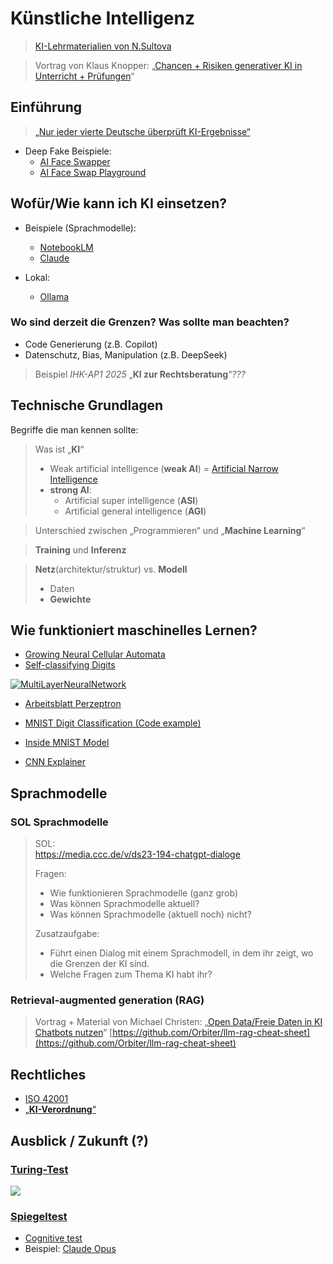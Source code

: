 # Künstliche Intelligenz

<!-- toc -->

> [KI-Lehrmaterialien von N.Sultova](https://github.com/nsultova/KI-Lehrmaterialien/)

> Vortrag von Klaus Knopper: „[Chancen + Risiken generativer KI in Unterricht + Prüfungen](https://media.ccc.de/v/clt25-334-chancen-risiken-generativer-ki-in-unterricht-prufungen)“

## Einführung

> [„Nur jeder vierte Deutsche überprüft KI-Ergebnisse“](https://www.tagesschau.de/wirtschaft/verbraucher/ki-blindes-vertrauen-100.html)

* Deep Fake Beispiele:
  * [AI Face Swapper](https://aifaceswapper.io/)
  * [AI Face Swap Playground](https://aifaceswap.io/#face-swap-playground)

## Wofür/Wie kann ich KI einsetzen?

* Beispiele (Sprachmodelle):
  * [NotebookLM](https://notebooklm.google.com/)
  * [Claude](https://claude.ai/)

* Lokal:
  * [Ollama](https://ollama.com/)

### Wo sind derzeit die Grenzen? Was sollte man beachten?
  * Code Generierung (z.B. Copilot)
  * Datenschutz, Bias, Manipulation (z.B. DeepSeek)

> Beispiel *IHK-AP1 2025*
> „**KI zur Rechtsberatung**“*???*


## Technische Grundlagen

Begriffe die man kennen sollte:

> Was ist „**KI**“
> * Weak artificial intelligence (**weak AI**) = [Artificial Narrow Intelligence](https://en.wikipedia.org/wiki/Weak_artificial_intelligence)
> * **strong AI**:
>   * Artificial super intelligence (**ASI**)
>   * Artificial general intelligence (**AGI**)

> Unterschied zwischen „Programmieren“ und „**Machine Learning**“

> **Training** und **Inferenz**

> **Netz**(architektur/struktur) vs. **Modell**
> * Daten
> * **Gewichte**

## Wie funktioniert maschinelles Lernen?

* [Growing Neural Cellular Automata](https://distill.pub/2020/growing-ca/)
* [Self-classifying Digits](https://distill.pub/2020/selforg/mnist/)

[![MultiLayerNeuralNetwork](https://upload.wikimedia.org/wikipedia/commons/c/c2/MultiLayerNeuralNetworkBigger_english.png)](https://de.wikipedia.org/wiki/Deep_Learning)


* [Arbeitsblatt Perzeptron](perzeptron.ods)

* [MNIST Digit Classification (Code example)](https://github.com/csbanon/mnist-classifiers/blob/main/mnist-digits/mnist-digit-classification-with-a-fully-connected-neural-network.ipynb)
* [Inside MNIST Model](https://adamharley.com/nn_vis/cnn/3d.html)
* [CNN Explainer](https://poloclub.github.io/cnn-explainer/)


## Sprachmodelle

### SOL Sprachmodelle

> SOL:  
> https://media.ccc.de/v/ds23-194-chatgpt-dialoge
>
> Fragen:
> * Wie funktionieren Sprachmodelle (ganz grob)
> * Was können Sprachmodelle aktuell?
> * Was können Sprachmodelle (aktuell noch) nicht?
> 
> Zusatzaufgabe:
> * Führt einen Dialog mit einem Sprachmodell, in dem ihr zeigt, wo die Grenzen der KI sind.
> * Welche Fragen zum Thema KI habt ihr?

### Retrieval-augmented generation (RAG)

> Vortrag + Material von Michael Christen: „[Open Data/Freie Daten in KI Chatbots nutzen](https://media.ccc.de/v/clt25-269-open-datafreie-daten-in-ki-chatbots-nutzen)“
> [https://github.com/Orbiter/llm-rag-cheat-sheet](https://github.com/Orbiter/llm-rag-cheat-sheet)

## Rechtliches

* [ISO 42001](https://www.iso.org/standard/81230.html)
* [„**KI-Verordnung**“](https://eur-lex.europa.eu/legal-content/DE/TXT/?uri=CELEX%3A32024R1689)


## Ausblick / Zukunft (?)

### [Turing-Test](https://de.wikipedia.org/wiki/Turing-Test)

![](https://upload.wikimedia.org/wikipedia/commons/8/87/Turing-Test_ger_ABC.png)

### [Spiegeltest](https://de.wikipedia.org/wiki/Spiegeltest)

* [Cognitive test](https://en.wikipedia.org/wiki/Cognitive_test)
* Beispiel: [Claude Opus](https://docs.google.com/document/d/e/2PACX-1vT0hd1AcqlWnMim6tMqw0-iW5Hy_iWavBrYg_-nmTl0RuHtfjXOCQAbYQig9Dnw85ie-T1n-rkRoAC-/pub)
